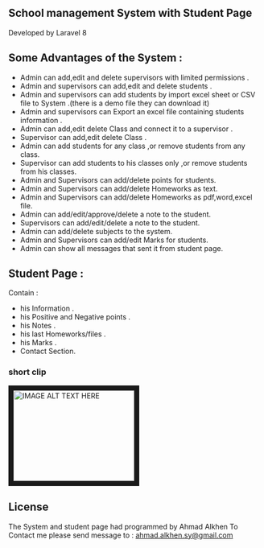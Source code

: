 ## School management System with Student Page 

Developed by Laravel 8 

## Some Advantages of the System : 
- Admin can add,edit and delete supervisors with limited permissions .
- Admin and supervisors can add,edit and delete students .
- Admin and supervisors can add students by import excel sheet or CSV file to System .(there is a demo file they can download it)
- Admin and supervisors can Export an excel file containing students information .
- Admin can add,edit delete Class and connect it to a supervisor .
- Supervisor can add,edit delete Class .
- Admin can add students for any class ,or remove students from any class.
- Supervisor can add students to his classes only ,or remove students from his classes.
- Admin and Supervisors can add/delete points for students.
- Admin and Supervisors can add/delete Homeworks as text.
- Admin and Supervisors can add/delete Homeworks as pdf,word,excel file.
- Admin can add/edit/approve/delete a note to the student.
- Supervisors can add/edit/delete a note to the student.
- Admin can add/delete subjects to the system.
- Admin and Supervisors can add/edit Marks for students.
- Admin can show all messages that sent it from student page.

## Student Page : 

Contain : 

- his Information .
- his Positive and Negative points .
- his Notes .
- his last Homeworks/files .
- his Marks .
- Contact Section.

### short clip

<a href="http://www.youtube.com/watch?feature=player_embedded&v=YOUTUBE_VIDEO_ID_HERE
" target="_blank"><img src="http://img.youtube.com/vi/YOUTUBE_VIDEO_ID_HERE/0.jpg" 
alt="IMAGE ALT TEXT HERE" width="240" height="180" border="10" /></a>


## License

The System and student page had programmed by Ahmad Alkhen
To Contact me please send message to :  ahmad.alkhen.sy@gmail.com
